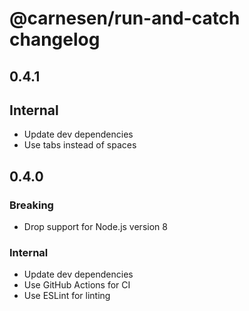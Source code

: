 # **@carnesen/run-and-catch** changelog

## 0.4.1

## Internal

- Update dev dependencies
- Use tabs instead of spaces

## 0.4.0

### Breaking

- Drop support for Node.js version 8

### Internal

- Update dev dependencies
- Use GitHub Actions for CI
- Use ESLint for linting
